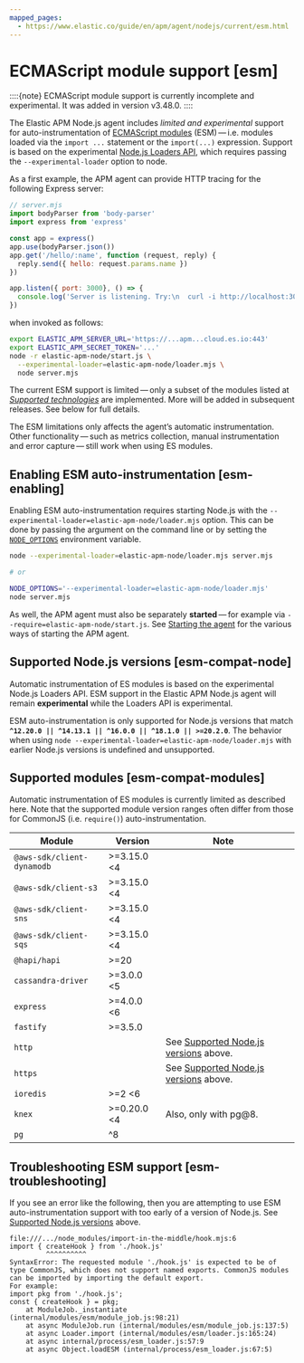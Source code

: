 ```yaml
---
mapped_pages:
  - https://www.elastic.co/guide/en/apm/agent/nodejs/current/esm.html
---
```


# ECMAScript module support [esm]

::::{note}
ECMAScript module support is currently incomplete and experimental. It was added in version v3.48.0.
::::


The Elastic APM Node.js agent includes *limited and experimental* support for auto-instrumentation of [ECMAScript modules](https://nodejs.org/api/esm.html#modules-ecmascript-modules) (ESM) — i.e. modules loaded via the `import ...` statement or the `import(...)` expression.  Support is based on the experimental [Node.js Loaders API](https://nodejs.org/api/#loaders), which requires passing the `--experimental-loader` option to node.

As a first example, the APM agent can provide HTTP tracing for the following Express server:

```js
// server.mjs
import bodyParser from 'body-parser'
import express from 'express'

const app = express()
app.use(bodyParser.json())
app.get('/hello/:name', function (request, reply) {
  reply.send({ hello: request.params.name })
})

app.listen({ port: 3000}, () => {
  console.log('Server is listening. Try:\n  curl -i http://localhost:3000/hello/grace')
})
```

when invoked as follows:

```bash
export ELASTIC_APM_SERVER_URL='https://...apm...cloud.es.io:443'
export ELASTIC_APM_SECRET_TOKEN='...'
node -r elastic-apm-node/start.js \
  --experimental-loader=elastic-apm-node/loader.mjs \
  node server.mjs
```

The current ESM support is limited — only a subset of the modules listed at [*Supported technologies*](/reference/supported-technologies.md) are implemented. More will be added in subsequent releases. See below for full details.

The ESM limitations only affects the agent’s automatic instrumentation. Other functionality — such as metrics collection, manual instrumentation and error capture — still work when using ES modules.


## Enabling ESM auto-instrumentation [esm-enabling]

Enabling ESM auto-instrumentation requires starting Node.js with the `--experimental-loader=elastic-apm-node/loader.mjs` option. This can be done by passing the argument on the command line or by setting the [`NODE_OPTIONS`](https://nodejs.org/api/all.html#all_cli_node_optionsoptions) environment variable.

```bash
node --experimental-loader=elastic-apm-node/loader.mjs server.mjs

# or

NODE_OPTIONS='--experimental-loader=elastic-apm-node/loader.mjs'
node server.mjs
```

As well, the APM agent must also be separately **started** — for example via `--require=elastic-apm-node/start.js`. See [Starting the agent](/reference/starting-agent.md) for the various ways of starting the APM agent.


## Supported Node.js versions [esm-compat-node]

Automatic instrumentation of ES modules is based on the experimental Node.js Loaders API. ESM support in the Elastic APM Node.js agent will remain **experimental** while the Loaders API is experimental.

ESM auto-instrumentation is only supported for Node.js versions that match **`^12.20.0 || ^14.13.1 || ^16.0.0 || ^18.1.0 || >=20.2.0`**. The behavior when using `node --experimental-loader=elastic-apm-node/loader.mjs` with earlier Node.js versions is undefined and unsupported.


## Supported modules [esm-compat-modules]

Automatic instrumentation of ES modules is currently limited as described here. Note that the supported module version ranges often differ from those for CommonJS (i.e. `require()`) auto-instrumentation.

| Module | Version | Note |  |
| --- | --- | --- | --- |
| `@aws-sdk/client-dynamodb` | >=3.15.0 <4 |  |  |
| `@aws-sdk/client-s3` | >=3.15.0 <4 |  |  |
| `@aws-sdk/client-sns` | >=3.15.0 <4 |  |  |
| `@aws-sdk/client-sqs` | >=3.15.0 <4 |  |  |
| `@hapi/hapi` | >=20 |  |  |
| `cassandra-driver` | >=3.0.0 <5 |  |  |
| `express` | >=4.0.0 <6 |  |  |
| `fastify` | >=3.5.0 |  |  |
| `http` |  | See [Supported Node.js versions](#esm-compat-node) above. |  |
| `https` |  | See [Supported Node.js versions](#esm-compat-node) above. |  |
| `ioredis` | >=2 <6 |  |  |
| `knex` | >=0.20.0 <4 | Also, only with pg@8. |  |
| `pg` | ^8 |  |  |


## Troubleshooting ESM support [esm-troubleshooting]

If you see an error like the following, then you are attempting to use ESM auto-instrumentation support with too early of a version of Node.js. See [Supported Node.js versions](#esm-compat-node) above.

```
file:///.../node_modules/import-in-the-middle/hook.mjs:6
import { createHook } from './hook.js'
         ^^^^^^^^^^
SyntaxError: The requested module './hook.js' is expected to be of type CommonJS, which does not support named exports. CommonJS modules can be imported by importing the default export.
For example:
import pkg from './hook.js';
const { createHook } = pkg;
    at ModuleJob._instantiate (internal/modules/esm/module_job.js:98:21)
    at async ModuleJob.run (internal/modules/esm/module_job.js:137:5)
    at async Loader.import (internal/modules/esm/loader.js:165:24)
    at async internal/process/esm_loader.js:57:9
    at async Object.loadESM (internal/process/esm_loader.js:67:5)
```

